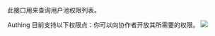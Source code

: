此接口用来查询用户池权限列表。

Authing 目前支持以下权限点：你可以向协作者开放其所需要的权限。
![](http://lcjim-img.oss-cn-beijing.aliyuncs.com/2019-10-24-102003.png)